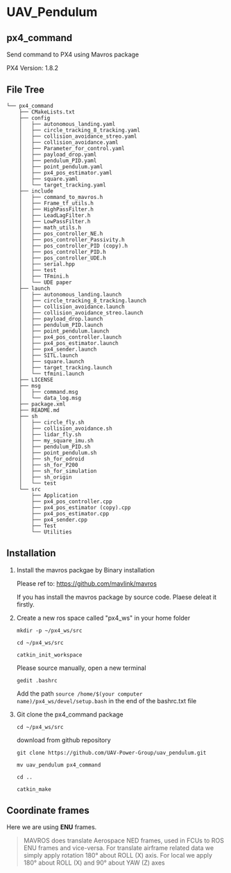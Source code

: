 # UAV_Pendulum

## px4_command
Send command to PX4 using Mavros package

PX4 Version: 1.8.2

## File Tree
```
└── px4_command
    ├── CMakeLists.txt
    ├── config
    │   ├── autonomous_landing.yaml
    │   ├── circle_tracking_8_tracking.yaml
    │   ├── collision_avoidance_streo.yaml
    │   ├── collision_avoidance.yaml
    │   ├── Parameter_for_control.yaml
    │   ├── payload_drop.yaml
    │   ├── pendulum_PID.yaml
    │   ├── point_pendulum.yaml
    │   ├── px4_pos_estimator.yaml
    │   ├── square.yaml
    │   └── target_tracking.yaml
    ├── include
    │   ├── command_to_mavros.h
    │   ├── Frame_tf_utils.h
    │   ├── HighPassFilter.h
    │   ├── LeadLagFilter.h
    │   ├── LowPassFilter.h
    │   ├── math_utils.h
    │   ├── pos_controller_NE.h
    │   ├── pos_controller_Passivity.h
    │   ├── pos_controller_PID (copy).h
    │   ├── pos_controller_PID.h
    │   ├── pos_controller_UDE.h
    │   ├── serial.hpp
    │   ├── test
    │   ├── TFmini.h
    │   └── UDE paper
    ├── launch
    │   ├── autonomous_landing.launch
    │   ├── circle_tracking_8_tracking.launch
    │   ├── collision_avoidance.launch
    │   ├── collision_avoidance_streo.launch
    │   ├── payload_drop.launch
    │   ├── pendulum_PID.launch
    │   ├── point_pendulum.launch
    │   ├── px4_pos_controller.launch
    │   ├── px4_pos_estimator.launch
    │   ├── px4_sender.launch
    │   ├── SITL.launch
    │   ├── square.launch
    │   ├── target_tracking.launch
    │   └── tfmini.launch
    ├── LICENSE
    ├── msg
    │   ├── command.msg
    │   └── data_log.msg
    ├── package.xml
    ├── README.md
    ├── sh
    │   ├── circle_fly.sh
    │   ├── collision_avoidance.sh
    │   ├── lidar_fly.sh
    │   ├── my_square_imu.sh
    │   ├── pendulum_PID.sh
    │   ├── point_pendulum.sh
    │   ├── sh_for_odroid
    │   ├── sh_for_P200
    │   ├── sh_for_simulation
    │   ├── sh_origin
    │   └── test
    └── src
        ├── Application
        ├── px4_pos_controller.cpp
        ├── px4_pos_estimator (copy).cpp
        ├── px4_pos_estimator.cpp
        ├── px4_sender.cpp
        ├── Test
        └── Utilities
```

## Installation

1. Install the mavros packgae by Binary installation
   
    Please ref to: https://github.com/mavlink/mavros
    
    If you has install the mavros package by source code. Plaese deleat it firstly.
   
2. Create a new ros space called "px4_ws" in your home folder
  
    `mkdir -p ~/px4_ws/src`
  
    `cd ~/px4_ws/src`
  
    `catkin_init_workspace`
    
    Please source manually, open a new terminal
    
    `gedit .bashrc`  
    
    Add the path `source /home/$(your computer name)/px4_ws/devel/setup.bash` in the end of the bashrc.txt file

3. Git clone the px4_command package
    
    `cd ~/px4_ws/src`
    
    download from github repository

    `git clone https://github.com/UAV-Power-Group/uav_pendulum.git`
    
    `mv uav_pendulum px4_command`
    
    `cd ..`
    
    `catkin_make`
    
## Coordinate frames

   Here we are using **ENU** frames.

  >  MAVROS does translate Aerospace NED frames, used in FCUs to ROS ENU frames and vice-versa. For translate airframe related data we simply apply rotation 180° about ROLL (X) axis. For local we apply 180° about ROLL (X) and 90° about YAW (Z) axes

